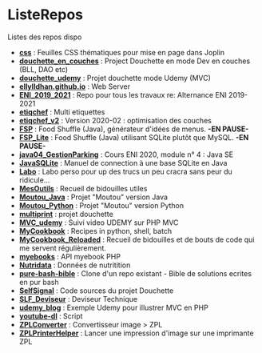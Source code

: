 # ListeRepos
Listes des repos dispo

- [**css**](https://github.com/Ellylldhan/css.git) : Feuilles CSS thématiques pour mise en page dans Joplin
- [**douchette_en_couches**](https://github.com/Ellylldhan/douchette_en_couches.git) : Project Douchette en mode Dev en couches (BLL, DAO etc)
- [**douchette_udemy**](https://github.com/Ellylldhan/douchette_udemy.git) : Projet douchette mode Udemy (MVC)
- [**ellylldhan.github.io**](https://github.com/Ellylldhan/ellylldhan.github.io.git) : Web Server
- [**ENI_2019_2021**](https://github.com/Ellylldhan/ENI_2019_2021.git) : Repo pour tous les travaux re: Alternance ENI 2019-2021
- [**etiqchef**](https://github.com/Ellylldhan/etiqchef.git) : Multi etiquettes
- [**etiqchef_v2**](https://github.com/Ellylldhan/etiqchef_v2.git) : Version 2020-02 : optimisation des couches
- [**FSP**](https://github.com/Ellylldhan/FSP.git) : Food Shuffle (Java), générateur d'idées de menus. **-EN PAUSE-**
- [**FSP_Lite**](https://github.com/Ellylldhan/FSP_Lite.git) : Food Shuffle (Java) utilisant SQLite plutôt que MySQL. **-EN PAUSE-**
- [**java04_GestionParking**](https://github.com/Ellylldhan/java04_GestionParking.git) : Cours ENI 2020, module n° 4 : Java SE
- [**JavaSQLite**](https://github.com/Ellylldhan/JavaSQLite.git) : Manuel de connection à une base SQLite en Java
- [**Labo**](https://github.com/Ellylldhan/Labo.git) : Labo perso pour up des trucs un peu cracra sans peur du ridicule...
- [**MesOutils**](https://github.com/Ellylldhan/MesOutils.git) : Recueil de bidouilles utiles
- [**Moutou_Java**](https://github.com/Ellylldhan/Moutou_Java.git) : Projet "Moutou" version Java
- [**Moutou_Python**](https://github.com/Ellylldhan/Moutou_Python.git) : Projet "Moutou" version Python
- [**multiprint**](https://github.com/Ellylldhan/multiprint.git) : projet douchette
- [**MVC_udemy**](https://github.com/Ellylldhan/MVC_udemy.git) : Suivi video UDEMY sur PHP MVC
- [**MyCookbook**](https://github.com/Ellylldhan/MyCookbook.git) : Recipes in python, shell, batch
- [**MyCookbook_Reloaded**](https://github.com/Ellylldhan/MyCookbook_Reloaded.git) : Recueil de bidouilles et de bouts de code qui me servent régulièrement.
- [**myebooks**](https://github.com/Ellylldhan/myebooks.git) : API myebook PHP
- [**Nutridata**](https://github.com/Ellylldhan/Nutridata.git) : Données de nutritition
- [**pure-bash-bible**](https://github.com/Ellylldhan/pure-bash-bible.git) : Clone d'un repo existant - Bible de solutions ecrites en pur bash
- [**SelfSignal**](https://github.com/Ellylldhan/SelfSignal.git) : Code sources du projet Douchette
- [**SLF_Deviseur**](https://github.com/Ellylldhan/SLF_Deviseur.git) : Deviseur Technique
- [**udemy_blog**](https://github.com/Ellylldhan/udemy_blog.git) : Exemple Udemy pour illustrer MVC en PHP
- [**youtube-dl**](https://github.com/Ellylldhan/youtube-dl.git) : Script
- [**ZPLConverter**](https://github.com/Ellylldhan/ZPLConverter.git) : Convertisseur image > ZPL
- [**ZPLPrinterHelper**](https://github.com/Ellylldhan/ZPLPrinterHelper.git) : Lancer une impression d'image sur une imprimante ZPL
